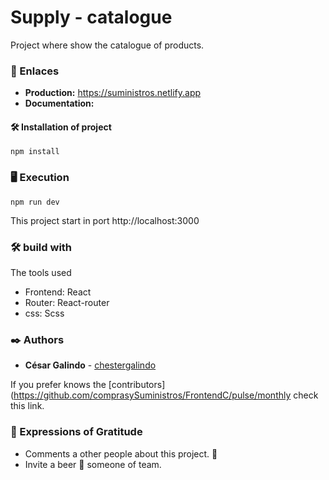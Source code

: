 # Supply - catalogue

Project where show the catalogue of products.

### 🚀 Enlaces

 * **Production:** https://suministros.netlify.app
 * **Documentation:** 

#### 🛠 Installation of project
```
npm install
```

### 🖥 Execution

```
npm run dev
```

This project start in port http://localhost:3000

### 🛠️ build with

The tools used

  * Frontend: React
  * Router: React-router
  * css: Scss 

### ✒️ Authors

* **César Galindo** - [chestergalindo](https://github.com/chestergalindo)

If you prefer knows the [contributors](https://github.com/comprasySuministros/FrontendC/pulse/monthly check this link.

### 🎁 Expressions of Gratitude

* Comments a other people about this project. 📢
* Invite a beer 🍺 someone of team.